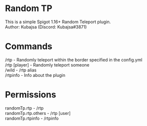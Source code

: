 # Random TP
This is a simple Spigot 1.16+ Random Teleport plugin.<br>
Author: Kubajsa (Discord: Kubajsa#3871)
# Commands
/rtp - Randomly teleport within the border specified in the config.yml<br>
/rtp [player] - Randomly teleport someone<br>
/wild - /rtp alias<br>
/rtpinfo - Info about the plugin<br>
# Permissions
randomTp.rtp - /rtp<br>
randomTp.rtp.others - /rtp [user]<br>
randomTp.rtpinfo - /rtpinfo

